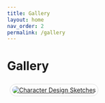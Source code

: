 ```yaml
---
title: Gallery
layout: home
nav_order: 2
permalink: /gallery
---
```


# Gallery

<a href="{{ site.baseurl }}/assets/images/concept_art/character_design_sketches.jpg" style="margin: 6px; display: inline-flex; border-radius: 15px; border: 1px solid #80808042; padding: 5px;">
    <img src="{{ site.baseurl }}/assets/images/concept_art/character_design_sketches.jpg" alt="Character Design Sketches" style="border-radius: 10px" />
</a>
